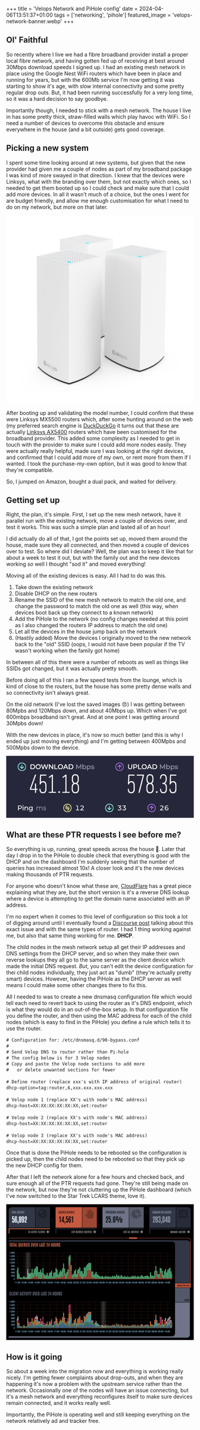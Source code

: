 +++
title = 'Velops Network and PiHole config'
date = 2024-04-06T13:51:37+01:00
tags = ['networking', 'pihole']
featured_image = 'velops-network-banner.webp'
+++
## Ol' Faithful

So recently where I live we had a fibre broadband provider install a proper local fibre network, and having gotten fed up of receiving at best around 30Mbps download speeds I signed up. I had an existing mesh network in place using the Google Nest WiFi routers which have been in place and running for years, but with the 600Mb service I'm now getting it was starting to show it's age, with slow internal connectivity and some pretty regular drop outs. But, it had been running successfully for a very long time, so it was a hard decision to say goodbye.

Importantly though, I needed to stick with a mesh network. The house I live in has some pretty thick, straw-filled walls which play havoc with WiFi. So I need a number of devices to overcome this obstacle and ensure everywhere in the house (and a bit outside) gets good coverage.

## Picking a new system

I spent some time looking around at new systems, but given that the new provider had given me a couple of nodes as part of my broadband package I was kind of more swayed in that direction. I knew that the devices were Linksys, what with the branding over them, but not exactly which ones, so I needed to get them booted up so I could check and make sure that I could add more devices. In all it wasn't much of a choice, but the ones I went for are budget friendly, and allow me enough customisation for what I need to do on my network, but more on that later.

![Velops Nodes](velops-nodes.png "Linksys AX5400 nodes")

After booting up and validating the model number, I could confirm that these were Linksys MX5500 routers which, after some hunting around on the web (my preferred search engine is [DuckDuckGo](https://duckduckgo.com) it turns out that these are actually [Linksys AX5400](https://www.linksys.com/gb/support-product/?sku=MX5502-KE) routers which have been customised for the broadband provider. This added some complexity as I needed to get in touch with the provider to make sure I could add more nodes easily. They were actually really helpful, made sure I was looking at the right devices, and confirmed that I could add more of my own, or rent more from them if I wanted. I took the purchase-my-own option, but it was good to know that they're compatible.

So, I jumped on Amazon, bought a dual pack, and waited for delivery.

## Getting set up

Right, the plan, it's simple. First, I set up the new mesh network, have it parallel run with the existing network, move a couple of devices over, and test it works. This was such a simple plan and lasted all of an hour!

I did actually do all of that, I got the points set up, moved them around the house, made sure they all connected, and then moved a couple of devices over to test. So where did I deviate? Well, the plan was to keep it like that for about a week to test it out, but with the family out and the new devices working _so_ well I thought "sod it" and moved everything!

Moving all of the existing devices is easy. All I had to do was this.

1. Take down the existing network
2. Disable DHCP on the new routers
3. Rename the SSID of the new mesh network to match the old one, and change the password to match the old one as well (this way, when devices boot back up they connect to a known network)
4. Add the PiHole to the network (no config changes needed at this point as I also changed the routers IP address to match the old one)
5. Let all the devices in the house jump back on the network
6. (Hastily added) Move the devices I originally moved to the new network back to the "old" SSID (oops, I would not have been popular if the TV wasn't working when the family got home)

In between all of this there were a number of reboots as well as things like SSIDs got changed, but it was actually pretty smooth.

Before doing all of this I ran a few speed tests from the lounge, which is kind of close to the routers, but the house has some pretty dense walls and so connectivity isn't always great.

On the old network (I've lost the saved images :angry:) I was getting between 80Mpbs and 120Mbps down, and about 40Mbps up. Which when I've got 600mbps broadband isn't great. And at one point I was getting around 30Mpbs down!

With the new devices in place, it's now so much better (and this is why I ended up just moving everything) and I'm getting between 400Mpbs and 500Mpbs down to the device.

![Speed test with new devices](speedtest.png "Running on the new devices I'm getting 450Mbps download, 578Mpbs upload to the device")

## What are these PTR requests I see before me?

So everything is up, running, great speeds across the house :partying_face:. Later that day I drop in to the PiHole to double check that everything is good with the DHCP and on the dashboard I'm suddenly seeing that the number of queries has increased almost 10x! A closer look and it's the new devices making thousands of PTR requests.

For anyone who doesn't know what these are, [CloudFlare](https://www.cloudflare.com/en-gb/learning/dns/dns-records/dns-ptr-record/) has a great piece explaining what they are, but the short version is it's a reverse DNS lookup where a device is attempting to get the domain name associated with an IP address.

I'm no expert when it comes to this level of configuration so this took a lot of digging around until I eventually found a [Discourse post](https://discourse.pi-hole.net/t/fix-velop-mesh-flooding-pi-hole-with-ptr-requests/61381) talking about this exact issue and with the same types of router. I had 1 thing working against me, but also that same thing working for me. **DHCP**.

The child nodes in the mesh network setup all get their IP addresses and DNS settings from the DHCP server, and so when they make their own reverse lookups they all go to the same server as the client device which made the initial DNS request. _But_, you can't edit the device configuration for thei child nodes individually, they just act as "dumb" (they're actually pretty smart) devices. However, having the PiHole as the DHCP server as well means I could make some other changes there to fix this.

All I needed to was to create a new dnsmasq configuration file which would tell each need to revert back to using the router as it's DNS endpoint, which is what they would do in an out-of-the-box setup. In that configuration file you define the router, and then using the MAC address for each of the child nodes (which is easy to find in the PiHole) you define a rule which tells it to use the router.

```lighttpd
# Configuration for: /etc/dnsmasq.d/90-bypass.conf
# 
# Send Velop DNS to router rather than Pi-hole
# The config below is for 3 Velop nodes
# Copy and paste the Velop node sections to add more
#   or delete unwanted sections for fewer

# Define router (replace xxx's with IP address of original router)
dhcp-option=tag:router,6,xxx.xxx.xxx.xxx

# Velop node 1 (replace XX's with node's MAC address)
dhcp-host=XX:XX:XX:XX:XX:XX,set:router

# Velop node 2 (replace XX's with node's MAC address)
dhcp-host=XX:XX:XX:XX:XX:XX,set:router

# Velop node 3 (replace XX's with node's MAC address)
dhcp-host=XX:XX:XX:XX:XX:XX,set:router
```

Once that is done the PiHole needs to be rebooted so the configuration is picked up, then the child nodes need to be rebooted so that they pick up the new DHCP config for them.

After that I left the network alone for a few hours and checked back, and sure enough all of the PTR requests had gone. They're still being made on the network, but now they're not cluttering up the PiHole dashboard (which I've now switched to the Star Trek LCARS theme, love it).

![PiHole dashboard](pihole.png "PiHole showing current activity")

## How is it going

So about a week into the migration now and everything is working really nicely. I'm getting fewer complaints about drop-outs, and when they are happening it's now a problem with the upstream service rather than the network. Occasionally one of the nodes will have an issue connecting, but it's a mesh network and everything reconfigures itself to make sure devices remain connected, and it works really well.

Importantly, the PiHole is operating well and still keeping everything on the network relatively ad and tracker free.
